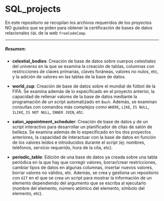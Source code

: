 # SQL_projects

En este repositorio se recopilan los archivos requeridos de los proyectos NO guiados que se piden para obtener la certificación de bases de datos relacionales `SQL` de la web `freeCodeCamp`.

------------

##### Resumen:
- **celestial_bodies**: Creación de base de datos sobre cuerpos celestiales del universo en la que se examina la creación de tablas, columnas con restricciones de claves primarias, claves foráneas, valores no nulos, etc, y la adición de valores en las tablas de la base de datos.

- **world_cup**: Creación de base de datos sobre el mundial de fútbol de la FIFA. Se examina además de lo especificado en el proyecto anterior, la capacidad de rellenar valores de la base de datos mediante la programación de un script automatizado en `Bash`. Además, se examinan consultas con comandos más complejos como `WHERE`, `LIKE`, `IS NULL`, `ILIKE`, `IS NOT NULL`, `INNER JOIN`, etc. 

- **salon_appointment_scheduler**: Creación de base de datos y de un script interactivo para desarrollar un planificador de citas de salón de belleza. Se examina además de lo especificado en los dos proyectos anteriores, la capacidad de interactuar con la base de datos en función de los valores leídos e introducidos durante el script (ej: nombres, teléfonos, servicio requerido, hora de la cita, etc). 

- **periodic_table**: Edición de una base de datos ya creada sobre una tabla periódica en la que hay que corregir valores, borrar/crear restricciones, cambiar tipos de datos en algunas columnas, insertar nuevos valores, borrar valores no válidos, etc. Además, se crea y gestiona un repositorio con `GIT` en el que se crea un script para mostrar la información de un elemento dependiendo del argumento que se escriba al ejecutarlo (nombre del elemento, número atómico del elemento, símbolo del elemento, etc).
